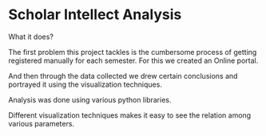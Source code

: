 # Scholar Intellect Analysis

What it does?

The first problem this project tackles is the cumbersome process of getting registered manually for each semester.
For this we created an Online portal.

And then through the data collected we drew certain conclusions and portrayed it using the visualization techniques.

Analysis was done using various python libraries.

Different visualization techniques makes it easy to see the relation among various parameters.
